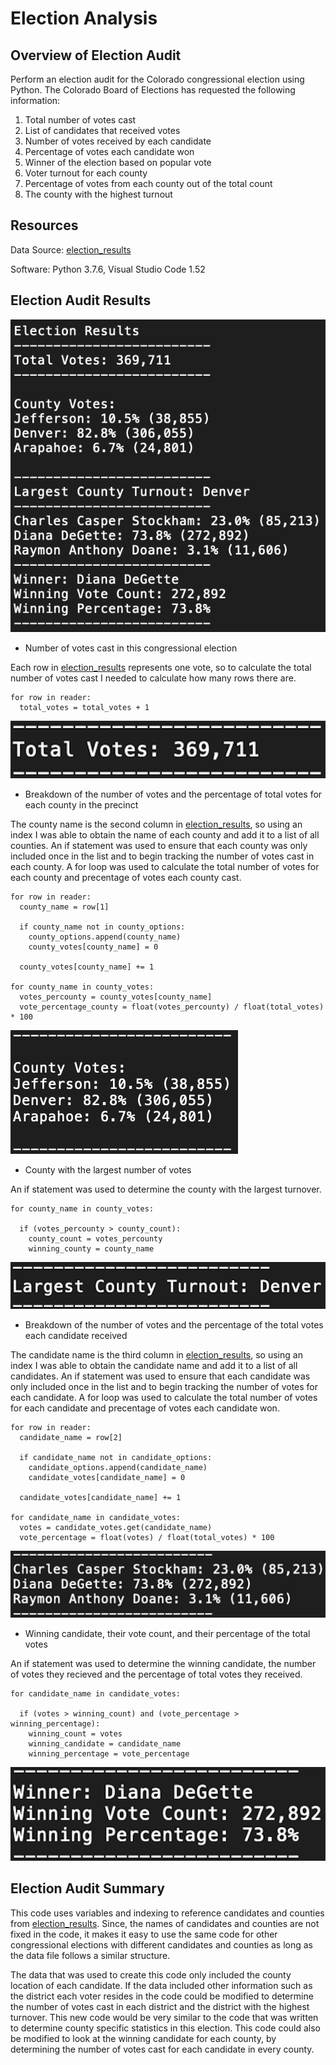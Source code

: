 # Election Analysis

## Overview of Election Audit
Perform an election audit for the Colorado congressional election using Python. The Colorado Board of Elections has requested the following information:
1. Total number of votes cast
2. List of candidates that received votes
3. Number of votes received by each candidate
4. Percentage of votes each candidate won
5. Winner of the election based on popular vote
6. Voter turnout for each county
7. Percentage of votes from each county out of the total count
8. The county with the highest turnout

## Resources
Data Source: [election_results](https://github.com/mdhugge/election_analysis/blob/main/Resources/election_results.csv)

Software: Python 3.7.6, Visual Studio Code 1.52

## Election Audit Results
![Election_Analysis](https://github.com/mdhugge/election_analysis/blob/main/Analysis/Election_Analysis.png)

- Number of votes cast in this congressional election

Each row in [election_results](https://github.com/mdhugge/election_analysis/blob/main/Resources/election_results.csv) represents one vote, so to calculate the total number of votes cast I needed to calculate how many rows there are.

```
for row in reader:
  total_votes = total_votes + 1
```

![Total_Votes](https://github.com/mdhugge/election_analysis/blob/main/Resources/Total%20Votes.png)

- Breakdown of the number of votes and the percentage of total votes for each county in the precinct

The county name is the second column in [election_results](https://github.com/mdhugge/election_analysis/blob/main/Resources/election_results.csv), so using an index I was able to obtain the name of each county and add it to a list of all counties. An if statement was used to ensure that each county was only included once in the list and to begin tracking the number of votes cast in each county. A for loop was used to calculate the total number of votes for each county and precentage of votes each county cast. 

```
for row in reader:
  county_name = row[1]
  
  if county_name not in county_options:
    county_options.append(county_name)
    county_votes[county_name] = 0
  
  county_votes[county_name] += 1

for county_name in county_votes:
  votes_percounty = county_votes[county_name]
  vote_percentage_county = float(votes_percounty) / float(total_votes) * 100
```

![County_Votes](https://github.com/mdhugge/election_analysis/blob/main/Resources/County%20Votes.png)

- County with the largest number of votes

An if statement was used to determine the county with the largest turnover. 

```
for county_name in county_votes:

  if (votes_percounty > county_count):
    county_count = votes_percounty
    winning_county = county_name 
```

![County_Turnover](https://github.com/mdhugge/election_analysis/blob/main/Resources/County%20Turnover.png)

- Breakdown of the number of votes and the percentage of the total votes each candidate received

The candidate name is the third column in [election_results](https://github.com/mdhugge/election_analysis/blob/main/Resources/election_results.csv), so using an index I was able to obtain the candidate name and add it to a list of all candidates. An if statement was used to ensure that each candidate was only included once in the list and to begin tracking the number of votes for each candidate. A for loop was used to calculate the total number of votes for each candidate and precentage of votes each candidate won. 

```
for row in reader:
  candidate_name = row[2]
  
  if candidate_name not in candidate_options:
    candidate_options.append(candidate_name)
    candidate_votes[candidate_name] = 0
  
  candidate_votes[candidate_name] += 1

for candidate_name in candidate_votes:
  votes = candidate_votes.get(candidate_name)
  vote_percentage = float(votes) / float(total_votes) * 100
```

![Candidate](https://github.com/mdhugge/election_analysis/blob/main/Resources/Candidate.png)

- Winning candidate, their vote count, and their percentage of the total votes

An if statement was used to determine the winning candidate, the number of votes they recieved and the percentage of total votes they received. 

```
for candidate_name in candidate_votes:

  if (votes > winning_count) and (vote_percentage > winning_percentage):
    winning_count = votes
    winning_candidate = candidate_name
    winning_percentage = vote_percentage 
```

![Winner](https://github.com/mdhugge/election_analysis/blob/main/Resources/Winner.png)

## Election Audit Summary
This code uses variables and indexing to reference candidates and counties from [election_results](https://github.com/mdhugge/election_analysis/blob/main/Resources/election_results.csv). Since, the names of candidates and counties are not fixed in the code, it makes it easy to use the same code for other congressional elections with different candidates and counties as long as the data file follows a similar structure.

The data that was used to create this code only included the county location of each candidate. If the data included other information such as the district each voter resides in the code could be modified to determine the number of votes cast in each district and the district with the highest turnover. This new code would be very similar to the code that was written to determine county specific statistics in this election. This code could also be modified to look at the winning candidate for each county, by determining the number of votes cast for each candidate in every county. 
